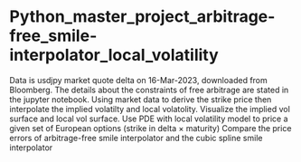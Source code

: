 # Python_master_project_arbitrage-free_smile-interpolator_local_volatility

Data is usdjpy market quote delta on 16-Mar-2023, downloaded from Bloomberg. The details about the constraints of free arbitrage are stated in the jupyter notebook.
Using market data to derive the strike price then interpolate the implied volatilty and local volatolity. 
Visualize the implied vol surface and local vol surface. 
Use PDE with local volatility model to price a given set of European options (strike in delta  ×  maturity)
Compare the price errors of arbitrage-free smile interpolator and the cubic spline smile interpolator
